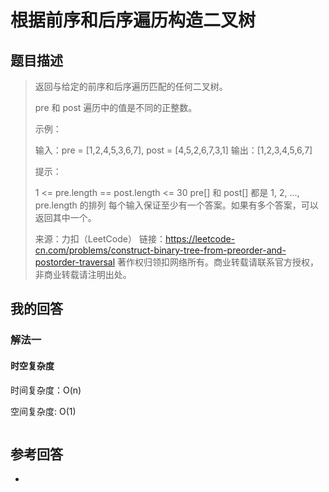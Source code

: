# 根据前序和后序遍历构造二叉树

## 题目描述

> 返回与给定的前序和后序遍历匹配的任何二叉树。
>
>  pre 和 post 遍历中的值是不同的正整数。
>
>  
>
> 示例：
>
> 输入：pre = [1,2,4,5,3,6,7], post = [4,5,2,6,7,3,1]
> 输出：[1,2,3,4,5,6,7]
>
>
> 提示：
>
> 1 <= pre.length == post.length <= 30
> pre[] 和 post[] 都是 1, 2, ..., pre.length 的排列
> 每个输入保证至少有一个答案。如果有多个答案，可以返回其中一个。
>
> 来源：力扣（LeetCode）
> 链接：https://leetcode-cn.com/problems/construct-binary-tree-from-preorder-and-postorder-traversal
> 著作权归领扣网络所有。商业转载请联系官方授权，非商业转载请注明出处。

## 我的回答

### 解法一

#### 时空复杂度

时间复杂度：O(n)

空间复杂度:   O(1)

```js

```



## 参考回答

- 
